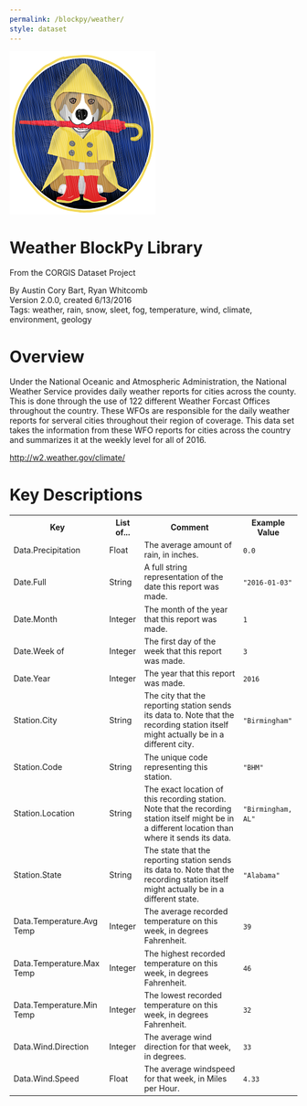 ```yaml
---
permalink: /blockpy/weather/
style: dataset
---
```


<img class="img-thumbnail float-right"
     src="/images/datasets/weather-splash.png"
     alt="weather icon"
     role="presentation">

# Weather BlockPy Library

<p class='lead'>From the CORGIS Dataset Project</p>

<span class='text-muted'>By Austin Cory Bart, Ryan Whitcomb</span><br>
<span class='text-muted'>Version 2.0.0, created 6/13/2016</span><br>
<span class='text-muted'>Tags: weather, rain, snow, sleet, fog, temperature, wind, climate, environment, geology</span>

# Overview

Under the National Oceanic and Atmospheric Administration, the National Weather Service provides daily weather reports for cities across the county.  This is done through the use of 122 different Weather Forcast Offices throughout the country.  These WFOs are responsible for the daily weather reports for serveral cities throughout their region of coverage.  This data set takes the information from these WFO reports for cities across the country and summarizes it at the weekly level for all of 2016.


<http://w2.weather.gov/climate/>




# Key Descriptions
    
<table class='table table-condensed table-striped table-bordered table-hover'>
<tr>
    <th class=''>Key</th>
    <th class=''>List of...</th>
    <th class=''>Comment</th>
    <th class=''>Example Value</th>
</tr>

<tr>
    <td>Data.Precipitation</td>
    <td>Float</td> 
    <td>The average amount of rain, in inches.</td>
    <td><code>0.0</code></td>
</tr>

<tr>
    <td>Date.Full</td>
    <td>String</td> 
    <td>A full string representation of the date this report was made.</td>
    <td><code>"2016-01-03"</code></td>
</tr>

<tr>
    <td>Date.Month</td>
    <td>Integer</td> 
    <td>The month of the year that this report was made.</td>
    <td><code>1</code></td>
</tr>

<tr>
    <td>Date.Week of</td>
    <td>Integer</td> 
    <td>The first day of the week that this report was made.</td>
    <td><code>3</code></td>
</tr>

<tr>
    <td>Date.Year</td>
    <td>Integer</td> 
    <td>The year that this report was made.</td>
    <td><code>2016</code></td>
</tr>

<tr>
    <td>Station.City</td>
    <td>String</td> 
    <td>The city that the reporting station sends its data to. Note that the recording station itself might actually be in a different city.</td>
    <td><code>"Birmingham"</code></td>
</tr>

<tr>
    <td>Station.Code</td>
    <td>String</td> 
    <td>The unique code representing this station.</td>
    <td><code>"BHM"</code></td>
</tr>

<tr>
    <td>Station.Location</td>
    <td>String</td> 
    <td>The exact location of this recording station. Note that the recording station itself might be in a different location than where it sends its data.</td>
    <td><code>"Birmingham, AL"</code></td>
</tr>

<tr>
    <td>Station.State</td>
    <td>String</td> 
    <td>The state that the reporting station sends its data to. Note that the recording station itself might actually be in a different state.</td>
    <td><code>"Alabama"</code></td>
</tr>

<tr>
    <td>Data.Temperature.Avg Temp</td>
    <td>Integer</td> 
    <td>The average recorded temperature on this week, in degrees Fahrenheit.</td>
    <td><code>39</code></td>
</tr>

<tr>
    <td>Data.Temperature.Max Temp</td>
    <td>Integer</td> 
    <td>The highest recorded temperature on this week, in degrees Fahrenheit.</td>
    <td><code>46</code></td>
</tr>

<tr>
    <td>Data.Temperature.Min Temp</td>
    <td>Integer</td> 
    <td>The lowest recorded temperature on this week, in degrees Fahrenheit.</td>
    <td><code>32</code></td>
</tr>

<tr>
    <td>Data.Wind.Direction</td>
    <td>Integer</td> 
    <td>The average wind direction for that week, in degrees.</td>
    <td><code>33</code></td>
</tr>

<tr>
    <td>Data.Wind.Speed</td>
    <td>Float</td> 
    <td>The average windspeed for that week, in Miles per Hour.</td>
    <td><code>4.33</code></td>
</tr>

</table>